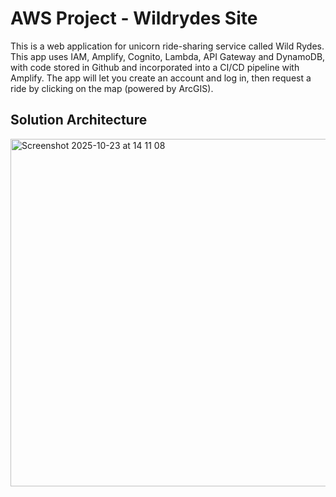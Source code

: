 # AWS Project - Wildrydes Site
This is a web application for unicorn ride-sharing service called Wild Rydes. 
This app uses IAM, Amplify, Cognito, Lambda, API Gateway and DynamoDB, with code stored in Github and incorporated into a CI/CD pipeline with Amplify.
The app will let you create an account and log in, then request a ride by clicking on the map (powered by ArcGIS).

## Solution Architecture

<img width="1134" height="556" alt="Screenshot 2025-10-23 at 14 11 08" src="https://github.com/user-attachments/assets/972a9156-ede2-40fb-9a75-174c264e0f4e" />



